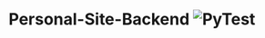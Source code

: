 # Personal-Site-Backend ![PyTest](https://github.com/Matt-Gleich/Personal-Site-Backend/workflows/PyTest/badge.svg)
